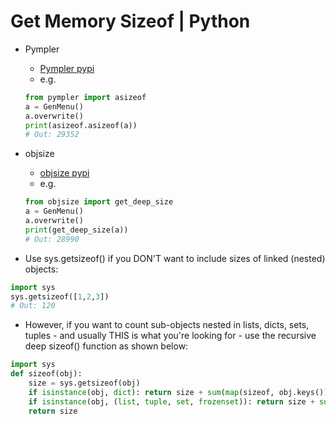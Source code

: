 
# Get Memory Sizeof | Python

- Pympler
  - [Pympler pypi](https://pypi.org/project/Pympler/#description)
  - e.g.

  ```python
  from pympler import asizeof
  a = GenMenu()
  a.overwrite()
  print(asizeof.asizeof(a))
  # Out: 29352
  ```

- objsize
  - [objsize pypi](https://pypi.org/project/objsize/#description)
  - e.g.

  ```python
  from objsize import get_deep_size
  a = GenMenu()
  a.overwrite()
  print(get_deep_size(a))
  # Out: 28990
  ```


- Use sys.getsizeof() if you DON'T want to include sizes of linked (nested) objects:

```python
import sys
sys.getsizeof([1,2,3])
# Out: 120
```

- However, if you want to count sub-objects nested in lists, dicts, sets, tuples - and usually THIS is what you're looking for - use the recursive deep sizeof() function as shown below:

```python
import sys
def sizeof(obj):
    size = sys.getsizeof(obj)
    if isinstance(obj, dict): return size + sum(map(sizeof, obj.keys())) + sum(map(sizeof, obj.values()))
    if isinstance(obj, (list, tuple, set, frozenset)): return size + sum(map(sizeof, obj))
    return size
```